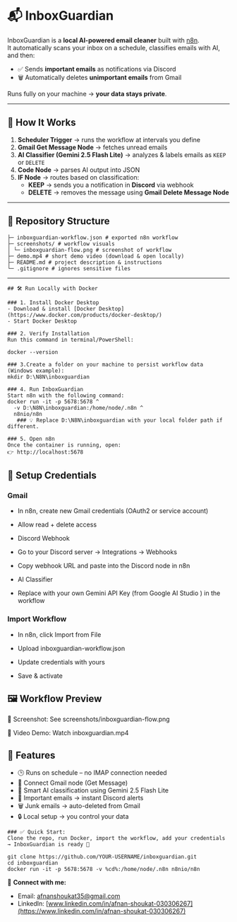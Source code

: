 # 📬 InboxGuardian  

InboxGuardian is a **local AI-powered email cleaner** built with [n8n](https://n8n.io/).  
It automatically scans your inbox on a schedule, classifies emails with AI, and then:  

- ✅ Sends **important emails** as notifications via Discord  
- 🗑️ Automatically deletes **unimportant emails** from Gmail  

Runs fully on your machine → **your data stays private**.  

---

## 🚀 How It Works  

1. **Scheduler Trigger** → runs the workflow at intervals you define  
2. **Gmail Get Message Node** → fetches unread emails  
3. **AI Classifier (Gemini 2.5 Flash Lite)** → analyzes & labels emails as `KEEP` or `DELETE`  
4. **Code Node** → parses AI output into JSON  
5. **IF Node** → routes based on classification:  
   - **KEEP** → sends you a notification in **Discord** via webhook  
   - **DELETE** → removes the message using **Gmail Delete Message Node**  

---

## 📂 Repository Structure  

```
├─ inboxguardian-workflow.json # exported n8n workflow
├─ screenshots/ # workflow visuals
│ └─ inboxguardian-flow.png # screenshot of workflow
├─ demo.mp4 # short demo video (download & open locally)
├─ README.md # project description & instructions
└─ .gitignore # ignores sensitive files
```


---
```
## 🛠️ Run Locally with Docker  

### 1. Install Docker Desktop  
- Download & install [Docker Desktop](https://www.docker.com/products/docker-desktop/)  
- Start Docker Desktop  

### 2. Verify Installation  
Run this command in terminal/PowerShell:  

docker --version

### 3.Create a folder on your machine to persist workflow data (Windows example):
mkdir D:\N8N\inboxguardian

### 4. Run InboxGuardian
Start n8n with the following command:
docker run -it -p 5678:5678 ^
  -v D:\N8N\inboxguardian:/home/node/.n8n ^
  n8nio/n8n
   ### 💡 Replace D:\N8N\inboxguardian with your local folder path if different.

### 5. Open n8n
Once the container is running, open:
👉 http://localhost:5678

```


## 🔑 Setup Credentials

### Gmail

- In n8n, create new Gmail credentials (OAuth2 or service account)

- Allow read + delete access

- Discord Webhook

- Go to your Discord server → Integrations → Webhooks

- Copy webhook URL and paste into the Discord node in n8n

- AI Classifier

- Replace with your own Gemini API Key (from Google AI Studio
) in the workflow

### Import Workflow

- In n8n, click Import from File

- Upload inboxguardian-workflow.json

- Update credentials with yours

- Save & activate


## 🖼️ Workflow Preview
📸 Screenshot: See screenshots/inboxguardian-flow.png

🎥 Video Demo: Watch inboxguardian.mp4


## 🔔 Features 
- 🕒 Runs on schedule – no IMAP connection needed
- 📨 Connect Gmail node (Get Message)
- 🤖 Smart AI classification using Gemini 2.5 Flash Lite
- 📨 Important emails → instant Discord alerts
- 🗑️ Junk emails → auto-deleted from Gmail 
- 🔒 Local setup → you control your data



```
### ✅ Quick Start:
Clone the repo, run Docker, import the workflow, add your credentials → InboxGuardian is ready 🚀

git clone https://github.com/YOUR-USERNAME/inboxguardian.git
cd inboxguardian
docker run -it -p 5678:5678 -v %cd%:/home/node/.n8n n8nio/n8n
```

 📩 **Connect with me:** 
- Email: [afnanshoukat35@gmail.com](mailto:afnanshoukat35@gmail.com)
- LinkedIn: [www.linkedin.com/in/afnan-shoukat-030306267](https://www.linkedin.com/in/afnan-shoukat-030306267)
